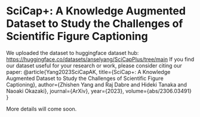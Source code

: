 # SciCap+: A Knowledge Augmented Dataset to Study the Challenges of Scientific Figure Captioning
We uploaded the dataset to huggingface dataset hub:
https://huggingface.co/datasets/anselyang/SciCapPlus/tree/main
If you find our dataset useful for your research or work, please consider citing our paper: 
@article{Yang2023SciCapAK,
  title={SciCap+: A Knowledge Augmented Dataset to Study the Challenges of Scientific Figure Captioning},
  author={Zhishen Yang and Raj Dabre and Hideki Tanaka and Naoaki Okazaki},
  journal={ArXiv},
  year={2023},
  volume={abs/2306.03491}
}

More details will come soon. 



